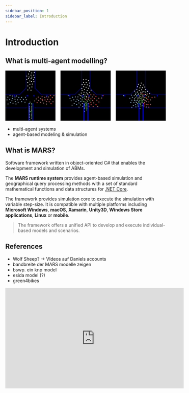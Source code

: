 ```yaml
---
sidebar_position: 1
sidebar_label: Introduction
---
```


# Introduction


## What is multi-agent modelling?

![](pedestrian_enlarged.png)

- multi-agent systems
- agent-based modeling & simulation 

## What is MARS?

Software framework written in object-oriented C# that enables the development and simulation of ABMs.

The **MARS runtime system** provides agent-based simulation and geographical query processing methods with a set of standard mathematical functions and data structures for [.NET Core](https://dotnet.microsoft.com/download/dotnet-core/3.1).

The framework provides simulation core to execute the simulation with variable step-size. It is compatible with multiple platforms including **Microsoft Windows**, **macOS**, **Xamarin**, **Unity3D**, **Windows Store applications**, **Linux** or **mobile**.

> The framework offers a unified API to develop and execute individual-based models and scenarios. 


## References 

- Wolf Sheep? -> VIdeos auf Daniels accounts
- bandbreite der MARS modelle zeigen
- bswp. ein knp model
- esida model (?)
- green4bikes

<iframe width="560" height="315" src="https://www.youtube.com/embed/geu-ipLQTiI" title="YouTube video player" frameborder="0" allow="accelerometer; autoplay; clipboard-write; encrypted-media; gyroscope; picture-in-picture; web-share" allowfullscreen></iframe>